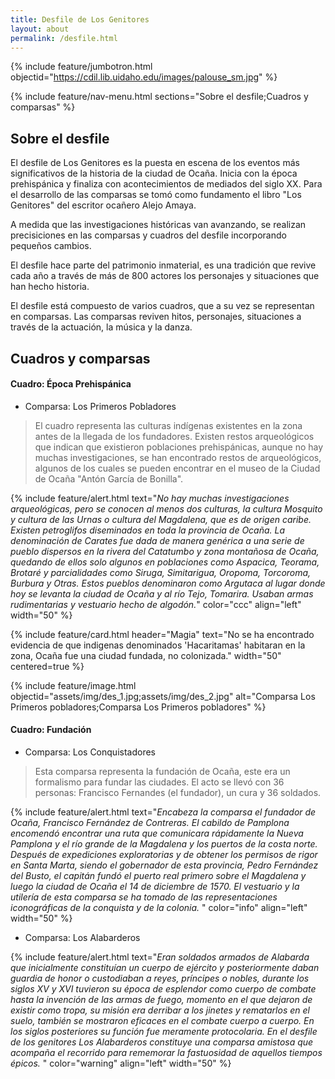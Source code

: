 ```yaml
---
title: Desfile de Los Genitores
layout: about
permalink: /desfile.html
---
```


{% include feature/jumbotron.html objectid="https://cdil.lib.uidaho.edu/images/palouse_sm.jpg" %}

{% include feature/nav-menu.html sections="Sobre el desfile;Cuadros y comparsas" %}

## Sobre el desfile

El desfile de Los Genitores es la puesta en escena de los eventos más significativos de la historia de la ciudad de Ocaña. Inicia con la época prehispánica y finaliza con acontecimientos de mediados del siglo XX. Para el desarrollo de las comparsas se tomó como fundamento el libro "Los Genitores" del escritor ocañero Alejo Amaya.

A medida que las investigaciones históricas van avanzando, se realizan precisiciones en las comparsas y cuadros del desfile incorporando pequeños cambios.

El desfile hace parte del patrimonio inmaterial, es una tradición que revive cada año a través de más de 800 actores los personajes y situaciones que han hecho historia.

El desfile está compuesto de varios cuadros, que a su vez se representan en comparsas. Las comparsas reviven hitos, personajes, situaciones a través de la actuación, la música y la danza.

## Cuadros y comparsas

#### Cuadro: Época Prehispánica

- Comparsa: Los Primeros Pobladores
>El cuadro representa las culturas indígenas existentes en la zona antes de la llegada de los fundadores. Existen restos arqueológicos que indican que existieron poblaciones prehispánicas, aunque no hay muchas investigaciones, se han encontrado restos de arqueológicos, algunos de los cuales se pueden encontrar en el museo de la Ciudad de Ocaña "Antón García de Bonilla".

{% include feature/alert.html text="*No hay muchas investigaciones arqueológicas, pero se conocen al menos dos culturas, la cultura Mosquito y cultura de las Urnas o cultura del Magdalena, que es de origen caribe. Existen petroglifos diseminados en toda la provincia de Ocaña. La denominación de Carates fue dada de manera genérica a una serie de pueblo dispersos en la rivera del Catatumbo y zona montañosa de Ocaña, quedando de ellos solo algunos en poblaciones como Aspacica, Teorama, Brotaré y parcialidades como Siruga, Simitarigua, Oropoma, Torcoroma, Burbura y Otras. Estos pueblos denominaron como Argutaca al lugar donde hoy se levanta la ciudad de Ocaña y al río Tejo, Tomarira. Usaban armas rudimentarias y vestuario hecho de algodón.*" color="ccc" align="left" width="50" %}

{% include feature/card.html header="Magia" text="No se ha encontrado evidencia de que indigenas denominados 'Hacaritamas' habitaran en la zona, Ocaña fue una ciudad fundada, no colonizada." width="50" centered=true %}

{% include feature/image.html objectid="assets/img/des_1.jpg;assets/img/des_2.jpg" alt="Comparsa Los Primeros pobladores;Comparsa Los Primeros pobladores" %}

#### Cuadro: Fundación
- Comparsa: Los Conquistadores
>Esta comparsa representa la fundación de Ocaña, este era un formalismo para fundar las ciudades. El acto se llevó con 36 personas: Francisco Fernandes (el fundador), un cura y 36 soldados.

 {% include feature/alert.html text="*Encabeza la comparsa el fundador de Ocaña, Francisco Fernández de Contreras. El cabildo de Pamplona encomendó encontrar una ruta que comunicara rápidamente la Nueva Pamplona y el río grande de la Magdalena y los puertos de la costa norte. Después de expediciones exploratorias y de obtener los permisos de rigor en Santa Marta, siendo el gobernador de esta provincia, Pedro Fernández del Busto, el capitán fundó el puerto real primero sobre el Magdalena y luego la ciudad de Ocaña el 14 de diciembre de 1570. El vestuario y la utilería de esta comparsa se ha tomado de las representaciones iconográficas de la conquista y de la colonia.* " color="info" align="left" width="50" %}

 - Comparsa: Los Alabarderos

 {% include feature/alert.html text="*Eran soldados armados de Alabarda que inicialmente constituían un cuerpo de ejército y posteriormente daban guardia de honor o custodiaban a reyes, príncipes o nobles, durante los siglos XV y XVI tuvieron su época de esplendor como cuerpo de combate hasta la invención de las armas de fuego, momento en el que dejaron de existir como tropa, su misión era derribar a los jinetes y rematarlos en el suelo, también se mostraron eficaces en el combate cuerpo a cuerpo. En los siglos posteriores su función fue meramente protocolaria. En el desfile de los genitores Los Alabarderos constituye una comparsa amistosa que acompaña el recorrido para rememorar la fastuosidad de aquellos tiempos épicos.* " color="warning" align="left" width="50" %}
